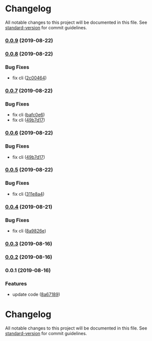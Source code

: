 # Changelog

All notable changes to this project will be documented in this file. See [standard-version](https://github.com/conventional-changelog/standard-version) for commit guidelines.

### [0.0.9](https://github.com/Go7hic/krul-cli/compare/v0.0.8...v0.0.9) (2019-08-22)

### [0.0.8](https://github.com/Go7hic/krul-cli/compare/v0.0.7...v0.0.8) (2019-08-22)


### Bug Fixes

* fix cli ([2c00464](https://github.com/Go7hic/krul-cli/commit/2c00464))

### [0.0.7](https://github.com/Go7hic/krul-cli/compare/v0.0.5...v0.0.7) (2019-08-22)


### Bug Fixes

* fix cli ([bafc0e6](https://github.com/Go7hic/krul-cli/commit/bafc0e6))
* fix cli ([49b7d17](https://github.com/Go7hic/krul-cli/commit/49b7d17))

### [0.0.6](https://github.com/Go7hic/krul-cli/compare/v0.0.5...v0.0.6) (2019-08-22)


### Bug Fixes

* fix cli ([49b7d17](https://github.com/Go7hic/krul-cli/commit/49b7d17))

### [0.0.5](https://github.com/Go7hic/krul-cli/compare/v0.0.4...v0.0.5) (2019-08-22)


### Bug Fixes

* fix cli ([311e8a4](https://github.com/Go7hic/krul-cli/commit/311e8a4))

### [0.0.4](https://github.com/Go7hic/krul-cli/compare/v0.0.3...v0.0.4) (2019-08-21)


### Bug Fixes

* fix cli ([8a9826e](https://github.com/Go7hic/krul-cli/commit/8a9826e))

### [0.0.3](https://github.com/Go7hic/krul-cli/compare/v0.0.2...v0.0.3) (2019-08-16)

### [0.0.2](https://github.com/Go7hic/krul-cli/compare/v0.0.1...v0.0.2) (2019-08-16)

### 0.0.1 (2019-08-16)


### Features

* update code ([8a67189](https://github.com/Go7hic/krul-cli/commit/8a67189))

# Changelog

All notable changes to this project will be documented in this file. See [standard-version](https://github.com/conventional-changelog/standard-version) for commit guidelines.
